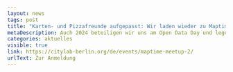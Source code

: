 ```yaml
---
layout: news
tags: post
title: "Karten- und Pizzafreunde aufgepasst: Wir laden wieder zu Maptime ins CityLAB"
metaDescription: Auch 2024 beteiligen wir uns am Open Data Day und legen wieder die wohlbekannte Maptime-Vinyl auf. Wir freuen uns auf einen Abend rund um Karten und offene Daten, bei dem auch der Community-Austausch mit Pizza und kühlen Getränken nicht zu kurz kommen wird. Wir freuen uns auf dich!
categories: aktuelles
visible: true
link: https://citylab-berlin.org/de/events/maptime-meetup-2/
urlText: Zur Anmeldung
---
```

